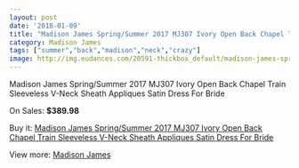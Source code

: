 ```yaml
---
layout: post
date: '2018-01-09'
title: "Madison James Spring/Summer 2017 MJ307 Ivory Open Back Chapel Train Sleeveless V-Neck Sheath Appliques Satin Dress For Bride"
category: Madison James
tags: ["summer","back","madison","neck","crazy"]
image: http://img.eudances.com/20591-thickbox_default/madison-james-spring-summer-2017-mj307-ivory-open-back-chapel-train-sleeveless-v-neck-sheath-appliques-satin-dress-for-bride.jpg
---
```

Madison James Spring/Summer 2017 MJ307 Ivory Open Back Chapel Train Sleeveless V-Neck Sheath Appliques Satin Dress For Bride

On Sales: **$389.98**
<a href="https://www.eudances.com/en/madison-james/6186-madison-james-spring-summer-2017-mj307-ivory-open-back-chapel-train-sleeveless-v-neck-sheath-appliques-satin-dress-for-bride.html"><amp-img layout="responsive" width="600" height="600" src="//img.eudances.com/20591-thickbox_default/madison-james-spring-summer-2017-mj307-ivory-open-back-chapel-train-sleeveless-v-neck-sheath-appliques-satin-dress-for-bride.jpg" alt="Madison James Spring/Summer 2017 MJ307 Ivory Open Back Chapel Train Sleeveless V-Neck Sheath Appliques Satin Dress For Bride 0" /></a>
<a href="https://www.eudances.com/en/madison-james/6186-madison-james-spring-summer-2017-mj307-ivory-open-back-chapel-train-sleeveless-v-neck-sheath-appliques-satin-dress-for-bride.html"><amp-img layout="responsive" width="600" height="600" src="//img.eudances.com/20594-thickbox_default/madison-james-spring-summer-2017-mj307-ivory-open-back-chapel-train-sleeveless-v-neck-sheath-appliques-satin-dress-for-bride.jpg" alt="Madison James Spring/Summer 2017 MJ307 Ivory Open Back Chapel Train Sleeveless V-Neck Sheath Appliques Satin Dress For Bride 1" /></a>
<a href="https://www.eudances.com/en/madison-james/6186-madison-james-spring-summer-2017-mj307-ivory-open-back-chapel-train-sleeveless-v-neck-sheath-appliques-satin-dress-for-bride.html"><amp-img layout="responsive" width="600" height="600" src="//img.eudances.com/20593-thickbox_default/madison-james-spring-summer-2017-mj307-ivory-open-back-chapel-train-sleeveless-v-neck-sheath-appliques-satin-dress-for-bride.jpg" alt="Madison James Spring/Summer 2017 MJ307 Ivory Open Back Chapel Train Sleeveless V-Neck Sheath Appliques Satin Dress For Bride 2" /></a>
<a href="https://www.eudances.com/en/madison-james/6186-madison-james-spring-summer-2017-mj307-ivory-open-back-chapel-train-sleeveless-v-neck-sheath-appliques-satin-dress-for-bride.html"><amp-img layout="responsive" width="600" height="600" src="//img.eudances.com/20592-thickbox_default/madison-james-spring-summer-2017-mj307-ivory-open-back-chapel-train-sleeveless-v-neck-sheath-appliques-satin-dress-for-bride.jpg" alt="Madison James Spring/Summer 2017 MJ307 Ivory Open Back Chapel Train Sleeveless V-Neck Sheath Appliques Satin Dress For Bride 3" /></a>

Buy it: [Madison James Spring/Summer 2017 MJ307 Ivory Open Back Chapel Train Sleeveless V-Neck Sheath Appliques Satin Dress For Bride](https://www.eudances.com/en/madison-james/6186-madison-james-spring-summer-2017-mj307-ivory-open-back-chapel-train-sleeveless-v-neck-sheath-appliques-satin-dress-for-bride.html "Madison James Spring/Summer 2017 MJ307 Ivory Open Back Chapel Train Sleeveless V-Neck Sheath Appliques Satin Dress For Bride")

View more: [Madison James](https://www.eudances.com/en/75-Madison-James "Madison James")
